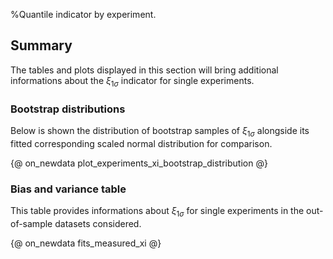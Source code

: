 %Quantile indicator by experiment.

Summary
-------

The tables and plots displayed in this section will bring additional informations about the $\xi_{1\sigma}$ indicator for single experiments.

### Bootstrap distributions

Below is shown the distribution of bootstrap samples of $\xi_{1\sigma}$ alongside its fitted corresponding scaled normal distribution for comparison.

{@ on_newdata plot_experiments_xi_bootstrap_distribution @}

### Bias and variance table

This table provides informations about $\xi_{1\sigma}$ for single experiments in the out-of-sample datasets considered.

{@ on_newdata fits_measured_xi @}
